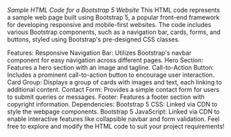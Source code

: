 *Sample HTML Code for a Bootstrap 5 Website*
This HTML code represents a sample web page built using Bootstrap 5, a popular front-end framework for developing responsive and mobile-first websites. The code includes various Bootstrap components, such as a navigation bar, cards, forms, and buttons, styled using Bootstrap's pre-designed CSS classes.

Features:
Responsive Navigation Bar: Utilizes Bootstrap's navbar component for easy navigation across different pages.
Hero Section: Features a hero section with an image and tagline.
Call-to-Action Button: Includes a prominent call-to-action button to encourage user interaction.
Card Group: Displays a group of cards with images and text, each linking to additional content.
Contact Form: Provides a simple contact form for users to submit queries or messages.
Footer: Features a footer section with copyright information.
Dependencies:
Bootstrap 5 CSS: Linked via CDN to style the webpage components.
Bootstrap 5 JavaScript: Linked via CDN to enable interactive features like collapsible navbar and form validation.
Feel free to explore and modify the HTML code to suit your project requirements!

